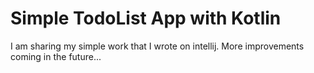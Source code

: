 # Simple TodoList App with Kotlin

I am sharing my simple work that I wrote on intellij. More improvements coming in the future...
